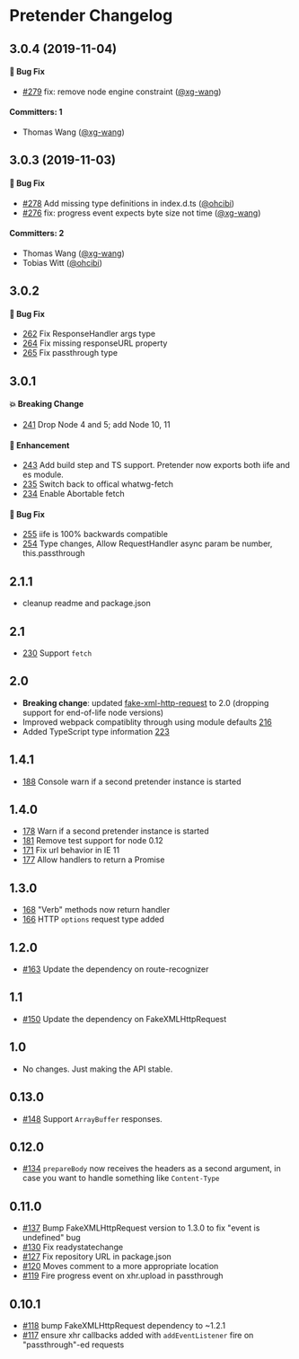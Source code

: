 # Pretender Changelog

## 3.0.4 (2019-11-04)

#### :bug: Bug Fix
* [#279](https://github.com/pretenderjs/pretender/pull/279) fix: remove node engine constraint ([@xg-wang](https://github.com/xg-wang))

#### Committers: 1
- Thomas Wang ([@xg-wang](https://github.com/xg-wang))

## 3.0.3 (2019-11-03)

#### :bug: Bug Fix
* [#278](https://github.com/pretenderjs/pretender/pull/278) Add missing type definitions in index.d.ts ([@ohcibi](https://github.com/ohcibi))
* [#276](https://github.com/pretenderjs/pretender/pull/276) fix: progress event expects byte size not time ([@xg-wang](https://github.com/xg-wang))

#### Committers: 2
- Thomas Wang ([@xg-wang](https://github.com/xg-wang))
- Tobias Witt ([@ohcibi](https://github.com/ohcibi))

## 3.0.2

#### :bug: Bug Fix
  * [262](https://github.com/pretenderjs/pretender/pull/262) Fix ResponseHandler args type
  * [264](https://github.com/pretenderjs/pretender/pull/264) Fix missing responseURL property
  * [265](https://github.com/pretenderjs/pretender/pull/265) Fix passthrough type

## 3.0.1

#### :boom: Breaking Change
  * [241](https://github.com/pretenderjs/pretender/pull/241) Drop Node 4 and 5; add Node 10, 11

#### :rocket: Enhancement
  * [243](https://github.com/pretenderjs/pretender/pull/243) Add build step and TS support. Pretender now exports both iife and es module.
  * [235](https://github.com/pretenderjs/pretender/pull/235) Switch back to offical whatwg-fetch
  * [234](https://github.com/pretenderjs/pretender/pull/234) Enable Abortable fetch

#### :bug: Bug Fix
  * [255](https://github.com/pretenderjs/pretender/pull/255) iife is 100% backwards compatible
  * [254](https://github.com/pretenderjs/pretender/pull/254) Type changes, Allow RequestHandler async param be number, this.passthrough

## 2.1.1
  * cleanup readme and package.json

## 2.1
  * [230](https://github.com/pretenderjs/pretender/pull/230) Support `fetch`

## 2.0
  * **Breaking change**: updated [fake-xml-http-request](https://github.com/pretenderjs/FakeXMLHttpRequest) to 2.0 (dropping support for end-of-life node versions)
  * Improved webpack compatiblity through using module defaults [216](https://github.com/pretenderjs/pretender/pull/216)
  * Added TypeScript type information [223](https://github.com/pretenderjs/pretender/pull/223)

## 1.4.1
  * [188](https://github.com/pretenderjs/pretender/pull/178) Console warn if a second pretender instance is started

## 1.4.0
  * [178](https://github.com/pretenderjs/pretender/pull/178) Warn if a second pretender instance is started
  * [181](https://github.com/pretenderjs/pretender/pull/181) Remove test support for node 0.12
  * [171](https://github.com/pretenderjs/pretender/pull/171) Fix url behavior in IE 11
  * [177](https://github.com/pretenderjs/pretender/pull/177) Allow handlers to return a Promise

## 1.3.0
  * [168](https://github.com/pretenderjs/pretender/pull/168) "Verb" methods now return handler
  * [166](https://github.com/pretenderjs/pretender/pull/166) HTTP `options` request type added

## 1.2.0
  * [#163](https://github.com/pretenderjs/pretender/pull/163) Update the dependency on route-recognizer

## 1.1
  * [#150](https://github.com/pretenderjs/pretender/pull/150) Update the dependency on FakeXMLHttpRequest

## 1.0
  * No changes. Just making the API stable.

## 0.13.0
  * [#148](https://github.com/pretenderjs/pretender/pull/148) Support `ArrayBuffer` responses.

## 0.12.0
  * [#134](https://github.com/pretenderjs/pretender/pull/134) `prepareBody` now receives the headers as a second argument, in case you want to handle something like `Content-Type`

## 0.11.0

 * [#137](https://github.com/pretenderjs/pretender/pull/137) Bump FakeXMLHttpRequest version to 1.3.0 to fix "event is undefined" bug
 * [#130](https://github.com/pretenderjs/pretender/pull/130) Fix readystatechange
 * [#127](https://github.com/pretenderjs/pretender/pull/127) Fix repository URL in package.json
 * [#120](https://github.com/pretenderjs/pretender/pull/120) Moves comment to a more appropriate location
 * [#119](https://github.com/pretenderjs/pretender/pull/119) Fire progress event on xhr.upload in passthrough

## 0.10.1

 * [#118](https://github.com/pretenderjs/pretender/pull/118) bump FakeXMLHttpRequest dependency to ~1.2.1
 * [#117](https://github.com/pretenderjs/pretender/pull/117) ensure xhr callbacks added with `addEventListener` fire on "passthrough"-ed requests
